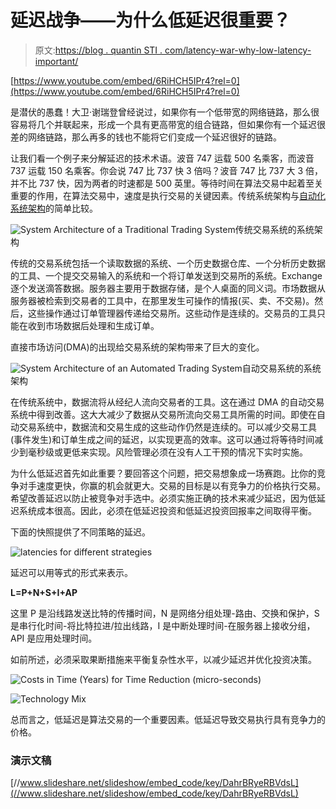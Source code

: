 # 延迟战争——为什么低延迟很重要？

> 原文:[https://blog . quantin STI . com/latency-war-why-low-latency-important/](https://blog.quantinsti.com/latency-war-why-is-low-latency-important/)

[https://www.youtube.com/embed/6RiHCH5IPr4?rel=0](https://www.youtube.com/embed/6RiHCH5IPr4?rel=0)

是潜伏的愚蠢！大卫·谢瑞登曾经说过，如果你有一个低带宽的网络链路，那么很容易将几个并联起来，形成一个具有更高带宽的组合链路，但如果你有一个延迟很差的网络链路，那么再多的钱也不能将它们变成一个延迟很好的链路。

让我们看一个例子来分解延迟的技术术语。波音 747 运载 500 名乘客，而波音 737 运载 150 名乘客。你会说 747 比 737 快 3 倍吗？波音 747 比 737 大 3 倍，并不比 737 快，因为两者的时速都是 500 英里。等待时间在算法交易中起着至关重要的作用，在算法交易中，速度是执行交易的关键因素。传统系统架构与[自动化系统架构](https://blog.quantinsti.com/algorithmic-trading-system/)的简单比较。

![System Architecture of a Traditional Trading System](../Images/f936ebb95001db48ff58f634924befbe.png)传统交易系统的系统架构

传统的交易系统包括一个读取数据的系统、一个历史数据仓库、一个分析历史数据的工具、一个提交交易输入的系统和一个将订单发送到交易所的系统。Exchange 逐个发送滴答数据。服务器主要用于数据存储，是个人桌面的同义词。市场数据从服务器被检索到交易者的工具中，在那里发生可操作的情报(买、卖、不交易)。然后，这些操作通过订单管理器传递给交易所。这些动作是连续的。交易员的工具只能在收到市场数据后处理和生成订单。

直接市场访问(DMA)的出现给交易系统的架构带来了巨大的变化。

![System Architecture of an Automated Trading System](../Images/8a53ec4a2941f8060c6496a737cb0585.png)自动交易系统的系统架构

在传统系统中，数据流将从经纪人流向交易者的工具。这在通过 DMA 的自动交易系统中得到改善。这大大减少了数据从交易所流向交易工具所需的时间。即使在自动交易系统中，数据流和交易生成的这些动作仍然是连续的。可以减少交易工具(事件发生)和订单生成之间的延迟，以实现更高的效率。这可以通过将等待时间减少到毫秒级或更低来实现。风险管理必须在没有人工干预的情况下实时实施。

为什么低延迟首先如此重要？要回答这个问题，把交易想象成一场赛跑。比你的竞争对手速度更快，你赢的机会就更大。交易的目标是以有竞争力的价格执行交易。希望改善延迟以防止被竞争对手选中。必须实施正确的技术来减少延迟，因为低延迟系统成本很高。因此，必须在低延迟投资和低延迟投资回报率之间取得平衡。

下面的快照提供了不同策略的延迟。

![latencies for different strategies](../Images/d0ab1cd84e5b523ad559c42d88be8202.png)

延迟可以用等式的形式来表示。

**L=P+N+S+I+AP**

这里 P 是沿线路发送比特的传播时间，N 是网络分组处理-路由、交换和保护，S 是串行化时间-将比特拉进/拉出线路，I 是中断处理时间-在服务器上接收分组，API 是应用处理时间。

如前所述，必须采取果断措施来平衡复杂性水平，以减少延迟并优化投资决策。

![Costs in Time (Years) for Time Reduction (micro-seconds)](../Images/026ae32ccad731fd24b6e718860f6be1.png)

![Technology Mix](../Images/56f99dfe3098e262368d778db6e2a300.png)

总而言之，低延迟是算法交易的一个重要因素。低延迟导致交易执行具有竞争力的价格。

### **演示文稿**

[//www.slideshare.net/slideshow/embed_code/key/DahrBRyeRBVdsL](//www.slideshare.net/slideshow/embed_code/key/DahrBRyeRBVdsL)